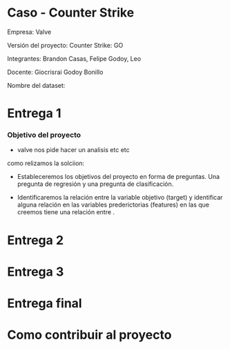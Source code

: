 # Caso - Counter Strike

Empresa: Valve

Versión del proyecto: Counter Strike: GO

Integrantes: Brandon Casas, Felipe Godoy, Leo

Docente: Giocrisrai Godoy Bonillo

Nombre del dataset: 

# Entrega 1 

### Objetivo del proyecto

- valve nos pide hacer un analisis etc etc

como relizamos la solciion: 
- Estableceremos los objetivos del proyecto en forma de preguntas. Una pregunta de regresión y una pregunta de clasificación.

- Identificaremos la relación entre la variable objetivo (target) y identificar alguna relación en las variables prederictorias (features) en las que creemos tiene una relación entre .

### 

# Entrega 2

# Entrega 3 

# Entrega final

# Como contribuir al proyecto
